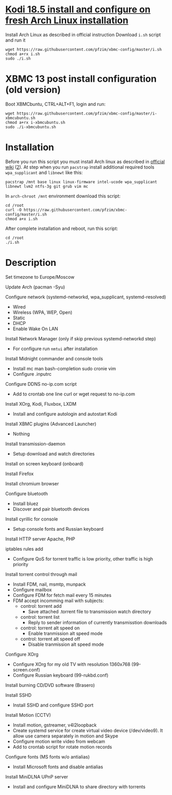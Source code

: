 # [Kodi 18.5 install and configure on fresh Arch Linux installation](https://github.com/pfzim/xbmc-config/)

Install Arch Linux as described in official instruction
Download `i.sh` script and run it
```
wget https://raw.githubusercontent.com/pfzim/xbmc-config/master/i.sh
chmod a+rx i.sh
sudo ./i.sh
```

# XBMC 13 post install configuration (old version)

Boot XBMCbuntu, CTRL+ALT+F1, login and run:
```
wget https://raw.githubusercontent.com/pfzim/xbmc-config/master/i-xbmcubuntu.sh
chmod a+rx i-xbmcubuntu.sh
sudo ./i-xbmcubuntu.sh
```

# Installation

Before you run this script you must install Arch linux as described in [official wiki](https://wiki.archlinux.org/index.php/Installation_guide) ([2](https://pingvinus.ru/note/archlinux-install)).
At step when you run `pacstrap` install additional required tools `wpa_supplicant` and `libnewt` like this:
```
pacstrap /mnt base linux linux-firmware intel-ucode wpa_supplicant libnewt lvm2 ntfs-3g git grub vim mc
```
In `arch-chroot /mnt` environment download this script:
```
cd /root
curl -O https://raw.githubusercontent.com/pfzim/xbmc-config/master/i.sh
chmod a+x i.sh
```
After complete installation and reboot, run this script:
```
cd /root
./i.sh
```

# Description

Set timezone to Europe/Moscow

Update Arch (pacman -Syu)

Configure network (systemd-networkd, wpa_supplicant, systemd-resolved)
- Wired
- Wireless (WPA, WEP, Open)
- Static
- DHCP
- Enable Wake On LAN

Install Network Manager (only if skip previous systemd-networkd step)
- For configure run `nmtui` after installation

Install Midnight commander and console tools
- Install mc man bash-completion sudo cronie vim
- Configure .inputrc

Configure DDNS no-ip.com script
- Add to crontab one line curl or wget request to no-ip.com

Install XOrg, Kodi, Fluxbox, LXDM
- Install and configure autologin and autostart Kodi

Install XBMC plugins (Advanced Launcher)
- Nothing

Install transmission-daemon
- Setup download and watch directories

Install on screen keyboard (onboard)

Install Firefox

Install chromium browser

Configure bluetooth
- Install bluez
- Discover and pair bluetooth devices

Install cyrillic for console
- Setup console fonts and Russian keyboard

Install HTTP server Apache, PHP

iptables rules add
- Configure QoS for torrent traffic is low priority, other traffic is high priority

Install torrent control through mail
- Install FDM, nail, msmtp, munpack
- Configure mailbox
- Configure FDM for fetch mail every 15 minutes
- FDM accept incomming mail with subjects:
    - control: torrent add
        - Save attached .torrent file to transmission watch directory
    - control: torrent list
        - Reply to sender information of currently transmisstion downloads
    - control: torrent alt speed on
        - Enable tranmission alt speed mode
    - control: torrent alt speed off
        - Disable tranmission alt speed mode

Configure XOrg
- Configure XOrg for my old TV with resolution 1360x768 (99-screen.conf)
- Configure Russian keyboard (99-rukbd.conf)

Install burning CD/DVD software (Brasero)

Install SSHD
- Install SSHD and configure SSHD port

Install Motion (CCTV)
- Install motion, gstreamer, v4l2loopback
- Create systemd service for create virtual video device (/dev/video9). It allow use camera separately in motion and Skype
- Configure motion write video from webcam
- Add to crontab script for rotate motion records

Configure fonts (MS fonts w/o antialias)
- Install Microsoft fonts and disable antialias

Install MiniDLNA UPnP server
- Install and configure MiniDLNA to share directory with torrents
